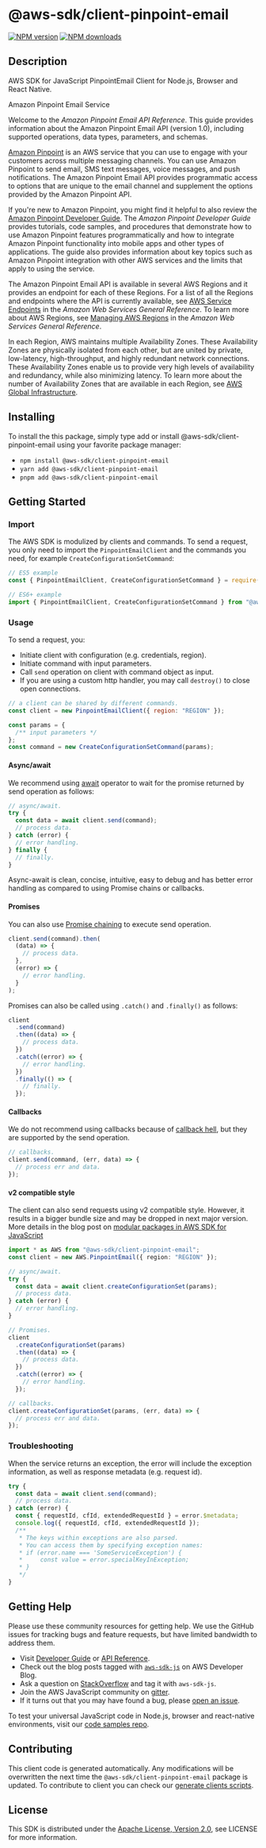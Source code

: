 <!-- generated file, do not edit directly -->

# @aws-sdk/client-pinpoint-email

[![NPM version](https://img.shields.io/npm/v/@aws-sdk/client-pinpoint-email/latest.svg)](https://www.npmjs.com/package/@aws-sdk/client-pinpoint-email)
[![NPM downloads](https://img.shields.io/npm/dm/@aws-sdk/client-pinpoint-email.svg)](https://www.npmjs.com/package/@aws-sdk/client-pinpoint-email)

## Description

AWS SDK for JavaScript PinpointEmail Client for Node.js, Browser and React Native.

<fullname>Amazon Pinpoint Email Service</fullname>

<p>Welcome to the <i>Amazon Pinpoint Email API Reference</i>. This guide provides
information about the Amazon Pinpoint Email API (version 1.0), including supported
operations, data types, parameters, and schemas.</p>
<p>
<a href="https://aws.amazon.com/pinpoint">Amazon Pinpoint</a> is an AWS service that you
can use to engage with your customers across multiple messaging channels. You can use
Amazon Pinpoint to send email, SMS text messages, voice messages, and push notifications. The
Amazon Pinpoint Email API provides programmatic access to options that are unique to the
email channel and supplement the options provided by the Amazon Pinpoint API.</p>
<p>If you're new to Amazon Pinpoint, you might find it helpful to also review the <a href="https://docs.aws.amazon.com/pinpoint/latest/developerguide/welcome.html">Amazon
Pinpoint Developer Guide</a>. The <i>Amazon Pinpoint Developer
Guide</i> provides tutorials, code samples, and procedures that demonstrate
how to use Amazon Pinpoint features programmatically and how to integrate Amazon Pinpoint functionality into
mobile apps and other types of applications. The guide also provides information about
key topics such as Amazon Pinpoint integration with other AWS services and the limits that apply
to using the service.</p>
<p>The Amazon Pinpoint Email API is available in several AWS Regions and it provides an endpoint
for each of these Regions. For a list of all the Regions and endpoints where the API is
currently available, see <a href="https://docs.aws.amazon.com/general/latest/gr/rande.html#pinpoint_region">AWS Service Endpoints</a> in
the <i>Amazon Web Services General Reference</i>. To learn more about AWS Regions, see
<a href="https://docs.aws.amazon.com/general/latest/gr/rande-manage.html">Managing AWS
Regions</a> in the <i>Amazon Web Services General Reference</i>.</p>
<p>In each Region, AWS maintains multiple Availability Zones. These Availability Zones
are physically isolated from each other, but are united by private, low-latency,
high-throughput, and highly redundant network connections. These Availability Zones
enable us to provide very high levels of availability and redundancy, while also
minimizing latency. To learn more about the number of Availability Zones that are
available in each Region, see <a href="http://aws.amazon.com/about-aws/global-infrastructure/">AWS Global Infrastructure</a>.</p>

## Installing

To install the this package, simply type add or install @aws-sdk/client-pinpoint-email
using your favorite package manager:

- `npm install @aws-sdk/client-pinpoint-email`
- `yarn add @aws-sdk/client-pinpoint-email`
- `pnpm add @aws-sdk/client-pinpoint-email`

## Getting Started

### Import

The AWS SDK is modulized by clients and commands.
To send a request, you only need to import the `PinpointEmailClient` and
the commands you need, for example `CreateConfigurationSetCommand`:

```js
// ES5 example
const { PinpointEmailClient, CreateConfigurationSetCommand } = require("@aws-sdk/client-pinpoint-email");
```

```ts
// ES6+ example
import { PinpointEmailClient, CreateConfigurationSetCommand } from "@aws-sdk/client-pinpoint-email";
```

### Usage

To send a request, you:

- Initiate client with configuration (e.g. credentials, region).
- Initiate command with input parameters.
- Call `send` operation on client with command object as input.
- If you are using a custom http handler, you may call `destroy()` to close open connections.

```js
// a client can be shared by different commands.
const client = new PinpointEmailClient({ region: "REGION" });

const params = {
  /** input parameters */
};
const command = new CreateConfigurationSetCommand(params);
```

#### Async/await

We recommend using [await](https://developer.mozilla.org/en-US/docs/Web/JavaScript/Reference/Operators/await)
operator to wait for the promise returned by send operation as follows:

```js
// async/await.
try {
  const data = await client.send(command);
  // process data.
} catch (error) {
  // error handling.
} finally {
  // finally.
}
```

Async-await is clean, concise, intuitive, easy to debug and has better error handling
as compared to using Promise chains or callbacks.

#### Promises

You can also use [Promise chaining](https://developer.mozilla.org/en-US/docs/Web/JavaScript/Guide/Using_promises#chaining)
to execute send operation.

```js
client.send(command).then(
  (data) => {
    // process data.
  },
  (error) => {
    // error handling.
  }
);
```

Promises can also be called using `.catch()` and `.finally()` as follows:

```js
client
  .send(command)
  .then((data) => {
    // process data.
  })
  .catch((error) => {
    // error handling.
  })
  .finally(() => {
    // finally.
  });
```

#### Callbacks

We do not recommend using callbacks because of [callback hell](http://callbackhell.com/),
but they are supported by the send operation.

```js
// callbacks.
client.send(command, (err, data) => {
  // process err and data.
});
```

#### v2 compatible style

The client can also send requests using v2 compatible style.
However, it results in a bigger bundle size and may be dropped in next major version. More details in the blog post
on [modular packages in AWS SDK for JavaScript](https://aws.amazon.com/blogs/developer/modular-packages-in-aws-sdk-for-javascript/)

```ts
import * as AWS from "@aws-sdk/client-pinpoint-email";
const client = new AWS.PinpointEmail({ region: "REGION" });

// async/await.
try {
  const data = await client.createConfigurationSet(params);
  // process data.
} catch (error) {
  // error handling.
}

// Promises.
client
  .createConfigurationSet(params)
  .then((data) => {
    // process data.
  })
  .catch((error) => {
    // error handling.
  });

// callbacks.
client.createConfigurationSet(params, (err, data) => {
  // process err and data.
});
```

### Troubleshooting

When the service returns an exception, the error will include the exception information,
as well as response metadata (e.g. request id).

```js
try {
  const data = await client.send(command);
  // process data.
} catch (error) {
  const { requestId, cfId, extendedRequestId } = error.$metadata;
  console.log({ requestId, cfId, extendedRequestId });
  /**
   * The keys within exceptions are also parsed.
   * You can access them by specifying exception names:
   * if (error.name === 'SomeServiceException') {
   *     const value = error.specialKeyInException;
   * }
   */
}
```

## Getting Help

Please use these community resources for getting help.
We use the GitHub issues for tracking bugs and feature requests, but have limited bandwidth to address them.

- Visit [Developer Guide](https://docs.aws.amazon.com/sdk-for-javascript/v3/developer-guide/welcome.html)
  or [API Reference](https://docs.aws.amazon.com/AWSJavaScriptSDK/v3/latest/index.html).
- Check out the blog posts tagged with [`aws-sdk-js`](https://aws.amazon.com/blogs/developer/tag/aws-sdk-js/)
  on AWS Developer Blog.
- Ask a question on [StackOverflow](https://stackoverflow.com/questions/tagged/aws-sdk-js) and tag it with `aws-sdk-js`.
- Join the AWS JavaScript community on [gitter](https://gitter.im/aws/aws-sdk-js-v3).
- If it turns out that you may have found a bug, please [open an issue](https://github.com/aws/aws-sdk-js-v3/issues/new/choose).

To test your universal JavaScript code in Node.js, browser and react-native environments,
visit our [code samples repo](https://github.com/aws-samples/aws-sdk-js-tests).

## Contributing

This client code is generated automatically. Any modifications will be overwritten the next time the `@aws-sdk/client-pinpoint-email` package is updated.
To contribute to client you can check our [generate clients scripts](https://github.com/aws/aws-sdk-js-v3/tree/main/scripts/generate-clients).

## License

This SDK is distributed under the
[Apache License, Version 2.0](http://www.apache.org/licenses/LICENSE-2.0),
see LICENSE for more information.
